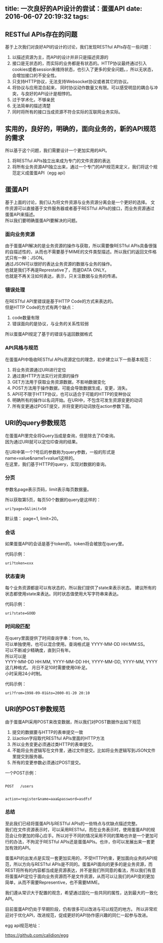 title: 一次良好的API设计的尝试：蛋蛋API
date: 2016-06-07 20:19:32
tags:
---
## RESTful APIs存在的问题

基于上次我们对良好API的设计的讨论，我们发现RESTful APIs存在一些问题：
1.  以描述资源为主，而API的设计并非只是描述资源的
2.  接口是无状态的，而实际的业务都是有状态的。HTTP协议最终通过引入cookies或者session来维持状态，也引入了更多的安全问题。，所以无状态，会增加接口的不安全性。
3. 只支持HTTP协议，无法支持Websocket协议或者其它的协议。
4.  将协议与应用混合起来， 同时协议动作数量又有限。可以感受明显的耦合与冲突，与良好的API设计是相悖的。
5. 过于学术化，不够亲民
6. 无法简单的描述清楚
7. 同时将所有的接口当成资源不符合实际的互联网业务实际。

## 实用的，良好的，明确的，面向业务的，新的API规范的需求

所以基于这个问题，我们需要设计一个更加实用的API。
1.  将RESTful APIs独立出来成为专门的文件资源的表达
2. 将所有业务资源API独立出来，通过一个专门的API规范来定义，我们将这个规范定义成蛋蛋API（egg api）


## 蛋蛋API

基于上面的讨论，我们认为将文件资源与业务资源分离会是一个更好的选择。
文件资源可以直接基于文件服务器或者基于RESTful APIs的接口，而业务资源通过蛋蛋API来描述。  
所以我们要明确蛋蛋API要解决的问题。

### 面向业务资源

由于蛋蛋API解决的是业务资源的操作与获取，所以需要像RESTful APIs具备很强的自描述性的，从而也不需要基于MIME的文件类型描述。所以我们的返回文件格式只有一种：JSON。  
通过JSON可以很好的表达业务资源的数据与业务的操作。  
也就是我们不再是Represtative了，而是DATA ONLY。  
也就是不再关注如何表达，表示，只关注数据与业务的传递。  


### 错误处理

在RESTful API里错误是基于HTTP Code的方式来表达的。  
但是HTTP Code的方式有两个缺点：  
1. code数量有限  
2. 错误面向的是协议，与业务的关系性较弱  

所以蛋蛋API规定了基于的错误与返回数据格式

### API风格与规范

在蛋蛋API中吸收RESTful APIs资源定位的理念，初步建立以下一些基本规范：
1. 将业务资源通过URI进行定位
2. 通过类HTTP方法实行对资源的操作
3. GET方法用于获取业务资源数据，不影响数据变化
4. POST方法用于操作数据，可能会导致数据生成，变更，消失。
5. API可不限于HTTP协议，也可以适合于可能的HTTP的变种协议
6. 明确所有的操作以名词开始。在URI中，不包含可发生资源变更的动词
7. 所有变更通过POST提交，并将变更的动词放在action参数下面。

## URI的query参数规范

在蛋蛋API里完全将Query当成是查询，但是除去了ID查询。  
因为通过URI就可以定位ID查询的结果。  

在URI中第一个?号后的参数称为query参数，一般的形式是name=value&name1=value1这样的。  
在这里，我们基于HTTP的query，实现对数据的查询。  

### 分页

参数名page表示页码，limit表示每页数据量。

所以获取第5页，每页50个数据的query是这样的：

```
uri?page=5&limit=50
```
默认值： page=1, limit=20。

### 会话

如果蛋蛋API的会话是基于token的。token将会被放在query里。

代码示例：

```
uri?token=xxx
```

### 状态查询

每个业务资源都是可以有状态的，所以我们提供了state来表示状态。
建议所有的状态都使用state来表达。同时状态值使用大写字符串来表达。

代码示例：

```
uri?state=GOOD
```

### 时间段匹配

在query里面提供了时间查询字串：from, to。  
可以单独使用，也可以混合使用。查询格式是 YYYY-MM-DD HH:MM:SS。  
可以不断减少精确度，直到只有年。  
所以可以是   
YYYY-MM-DD HH:MM,  YYYY-MM-DD HH,  YYYY-MM-DD,  YYYY-MM,  YYYY  
这几种格式。
月日不足10时需要使用0补足。  
小时采用24小时制。  

代码示例：
```
uri?from=1998-09-01&to=2000-01-20 20:10
```

## URI的POST参数规范

由于蛋蛋API采用POST来改变数据，所以我们对POST数据作出如下规范
1. 提交的数据要与HTTP的表单提交一致
2. 以action字段取代RESTful APIs里面的HTTP方法
3. 所以业务变更必须通过类HTTP的表单提交。
4. 不能将业务逻辑写在文件里，通过文件提交。比如将业务逻辑写到JSON文件里提交到服务器。
5. 所有的变更参数必须通过POST提交。

一个POST示例：

```

POST   /users


action=register&name=aaa&password=asdfsf
```

### 总结

至此我们已经将蛋蛋API与RESTful APIs的一些特点与优缺点描述完整。  
我们在文件资源表示时，可以采用RESTful，而在业务表示时，使用蛋蛋API的规范会让你更加的得心应手。所以对于不同的情况采用不同的策略也许是一个更加可行的办法，不拘泥于RESTful APIs还是蛋蛋APIs。也许，你可以发展出来一套更加有效的API。  

蛋蛋API的出发点是实现一套更加实用的，不受HTTP约束，更加面向业务的API规范，所以方向与RESTful APIs是不同的。蛋蛋API面向的更多的是业务资源，而REST将所有的内容都当成是资源表达，并不是我们所同意的看法，所以我们有意将蛋蛋API定位于面向业务资源而不是文件资源，从而可以让我们的API变的更加简单，从而不需要Representive，也不需要MIME。

我们遵从常识大于配置的观念，希望通过固化一些共同的属性，达到最大的一致化API。

目前蛋蛋API仍处于早期阶段，仍有很多可以改进与可以规范的地方。
所以非常欢迎对于优化API，改进规范，促成更好的API协作感兴趣的同仁一起参与改进。

egg api规范地址：

https://github.com/calidion/egg
